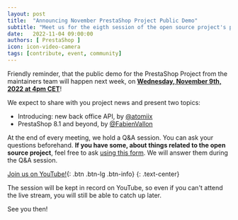 ```yaml
---
layout: post
title:  "Announcing November PrestaShop Project Public Demo"
subtitle: "Meet us for the eigth session of the open source project's public demo in 2022"
date:   2022-11-04 09:00:00
authors: [ PrestaShop ]
icon: icon-video-camera
tags: [contribute, event, community]
---
```


Friendly reminder, that the public demo for the PrestaShop Project from the maintainers team will happen next week, on [**Wednesday, November 9th, 2022 at 4pm CET**](https://www.youtube.com/watch?v=nRf0EQX3lbg)!

We expect to share with you project news and present two topics:
- Introducing: new back office API, by [@atomiix](https://github.com/atomiix)
- PrestaShop 8.1 and beyond, by [@FabienVallon](https://github.com/FabienVallon)

At the end of every meeting, we hold a Q&A session. You can ask your questions beforehand.
**If you have some, about things related to the open source project**, feel free to ask [using this form](https://forms.gle/FWazuZnXBtFPauFZ7). We will answer them during the Q&A session.

[Join us on YouTube!](https://www.youtube.com/watch?v=nRf0EQX3lbg){: .btn .btn-lg .btn-info}
{: .text-center}

The session will be kept in record on YouTube, so even if you can't attend the live stream, you will still be able to catch up later.

See you then!
